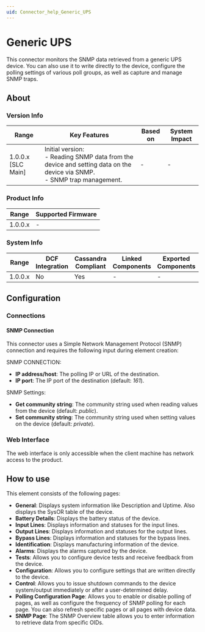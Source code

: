 ```yaml
---
uid: Connector_help_Generic_UPS
---
```


# Generic UPS

This connector monitors the SNMP data retrieved from a generic UPS device. You can also use it to write directly to the device, configure the polling settings of various poll groups, as well as capture and manage SNMP traps.

## About

### Version Info

| Range              | Key Features                                                                                                          | Based on | System Impact |
|--------------------|-----------------------------------------------------------------------------------------------------------------------|----------|---------------|
| 1.0.0.x [SLC Main] | Initial version: <br>- Reading SNMP data from the device and setting data on the device via SNMP. <br>- SNMP trap management. | -        | -             |

### Product Info

| Range     | Supported Firmware     |
|-----------|------------------------|
| 1.0.0.x   | -                      |

### System Info

| Range     | DCF Integration     | Cassandra Compliant     | Linked Components     | Exported Components     |
|-----------|---------------------|-------------------------|-----------------------|-------------------------|
| 1.0.0.x   | No                  | Yes                     | -                     | -                       |

## Configuration

### Connections

#### SNMP Connection

This connector uses a Simple Network Management Protocol (SNMP) connection and requires the following input during element creation:

SNMP CONNECTION:

- **IP address/host**: The polling IP or URL of the destination.
- **IP port**: The IP port of the destination (default: *161*).

SNMP Settings:

- **Get community string**: The community string used when reading values from the device (default: *public*).
- **Set community string**: The community string used when setting values on the device (default: *private*).

### Web Interface

The web interface is only accessible when the client machine has network access to the product.

## How to use

This element consists of the following pages:

- **General**: Displays system information like Description and Uptime. Also displays the SysOR table of the device.
- **Battery Details**: Displays the battery status of the device.
- **Input Lines**: Displays information and statuses for the input lines.
- **Output Lines**: Displays information and statuses for the output lines.
- **Bypass Lines**: Displays information and statuses for the bypass lines.
- **Identification**: Displays manufacturing information of the device.
- **Alarms**: Displays the alarms captured by the device.
- **Tests**: Allows you to configure device tests and receive feedback from the device.
- **Configuration**: Allows you to configure settings that are written directly to the device.
- **Control**: Allows you to issue shutdown commands to the device system/output immediately or after a user-determined delay.
- **Polling Configuration Page**: Allows you to enable or disable polling of pages, as well as configure the frequency of SNMP polling for each page. You can also refresh specific pages or all pages with device data.
- **SNMP Page**: The SNMP Overview table allows you to enter information to retrieve data from specific OIDs.

